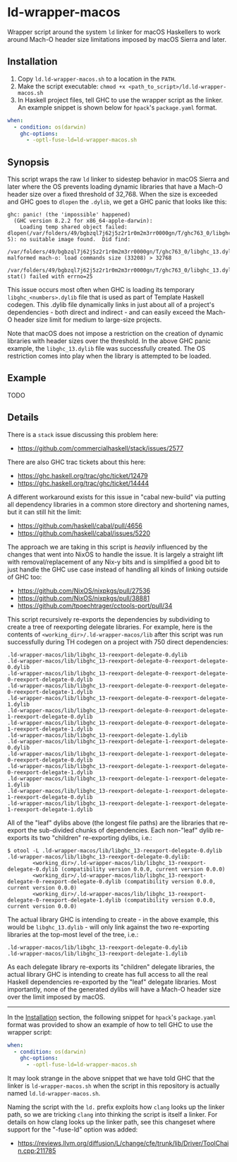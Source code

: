 # ld-wrapper-macos

Wrapper script around the system `ld` linker for macOS Haskellers to work around Mach-O header size limitations imposed by macOS Sierra and later.

## Installation

1. Copy `ld.ld-wrapper-macos.sh` to a location in the `PATH`.
1. Make the script executable: `chmod +x <path_to_script>/ld.ld-wrapper-macos.sh`
1. In Haskell project files, tell GHC to use the wrapper script as the linker. An example snippet is shown below for `hpack`'s `package.yaml` format.

```yaml
when:
  - condition: os(darwin)
    ghc-options:
      - -optl-fuse-ld=ld-wrapper-macos.sh
```

## Synopsis

This script wraps the raw `ld` linker to sidestep behavior in macOS Sierra and later where the OS prevents loading dynamic libraries that have a Mach-O header size over a fixed threshold of 32,768. When the size is exceeded and GHC goes to `dlopen` the `.dylib`, we get a GHC panic that looks like this:

```
ghc: panic! (the 'impossible' happened)
  (GHC version 8.2.2 for x86_64-apple-darwin):
    Loading temp shared object failed: dlopen(/var/folders/49/bgbzql7j62j5z2r1r0m2m3rr0000gn/T/ghc763_0/libghc_13.dylib, 5): no suitable image found.  Did find:
    /var/folders/49/bgbzql7j62j5z2r1r0m2m3rr0000gn/T/ghc763_0/libghc_13.dylib: malformed mach-o: load commands size (33208) > 32768
    /var/folders/49/bgbzql7j62j5z2r1r0m2m3rr0000gn/T/ghc763_0/libghc_13.dylib: stat() failed with errno=25
```

This issue occurs most often when GHC is loading its temporary `libghc_<numbers>.dylib` file that is used as part of Template Haskell codegen. This .dylib file dynamically links in just about all of a project's dependencies - both direct and indirect - and can easily exceed the Mach-O header size limit for medium to large-size projects.

Note that macOS does not impose a restriction on the creation of dynamic libraries with header sizes over the threshold. In the above GHC panic example, the `libghc_13.dylib` file was successfully created. The OS restriction comes into play when the library is attempted to be loaded.

## Example

TODO

## Details

There is a `stack` issue discussing this problem here:
* https://github.com/commercialhaskell/stack/issues/2577

There are also GHC trac tickets about this here:
* https://ghc.haskell.org/trac/ghc/ticket/12479
* https://ghc.haskell.org/trac/ghc/ticket/14444

A different workaround exists for this issue in "cabal new-build" via putting all dependency libraries in a common store directory and shortening names, but it can still hit the limit:
* https://github.com/haskell/cabal/pull/4656
* https://github.com/haskell/cabal/issues/5220

The approach we are taking in this script is _heavily_ influenced by the changes that went into NixOS to handle the issue. It is largely a straight lift with removal/replacement of any Nix-y bits and is simplified a good bit to just handle the GHC use case instead of handling all kinds of linking outside of GHC too:
* https://github.com/NixOS/nixpkgs/pull/27536
* https://github.com/NixOS/nixpkgs/pull/38881
* https://github.com/tpoechtrager/cctools-port/pull/34

This script recursively re-exports the dependencies by subdividing to create a tree of reexporting delegate libraries. For example, here is the contents of `<working_dir>/.ld-wrapper-macos/lib` after this script was run successfully during TH codegen on a project with 750 direct dependencies:

```
.ld-wrapper-macos/lib/libghc_13-reexport-delegate-0.dylib
.ld-wrapper-macos/lib/libghc_13-reexport-delegate-0-reexport-delegate-0.dylib
.ld-wrapper-macos/lib/libghc_13-reexport-delegate-0-reexport-delegate-0-reexport-delegate-0.dylib
.ld-wrapper-macos/lib/libghc_13-reexport-delegate-0-reexport-delegate-0-reexport-delegate-1.dylib
.ld-wrapper-macos/lib/libghc_13-reexport-delegate-0-reexport-delegate-1.dylib
.ld-wrapper-macos/lib/libghc_13-reexport-delegate-0-reexport-delegate-1-reexport-delegate-0.dylib
.ld-wrapper-macos/lib/libghc_13-reexport-delegate-0-reexport-delegate-1-reexport-delegate-1.dylib
.ld-wrapper-macos/lib/libghc_13-reexport-delegate-1.dylib
.ld-wrapper-macos/lib/libghc_13-reexport-delegate-1-reexport-delegate-0.dylib
.ld-wrapper-macos/lib/libghc_13-reexport-delegate-1-reexport-delegate-0-reexport-delegate-0.dylib
.ld-wrapper-macos/lib/libghc_13-reexport-delegate-1-reexport-delegate-0-reexport-delegate-1.dylib
.ld-wrapper-macos/lib/libghc_13-reexport-delegate-1-reexport-delegate-1.dylib
.ld-wrapper-macos/lib/libghc_13-reexport-delegate-1-reexport-delegate-1-reexport-delegate-0.dylib
.ld-wrapper-macos/lib/libghc_13-reexport-delegate-1-reexport-delegate-1-reexport-delegate-1.dylib
```

All of the "leaf" dylibs above (the longest file paths) are the libraries that re-export the sub-divided chunks of dependencies.  Each non-"leaf" dylib re-exports its two "children" re-exporting dylibs, i.e.:

```
$ otool -L .ld-wrapper-macos/lib/libghc_13-reexport-delegate-0.dylib
.ld-wrapper-macos/lib/libghc_13-reexport-delegate-0.dylib:
        <working_dir>/.ld-wrapper-macos/lib/libghc_13-reexport-delegate-0.dylib (compatibility version 0.0.0, current version 0.0.0)
        <working_dir>/.ld-wrapper-macos/lib/libghc_13-reexport-delegate-0-reexport-delegate-0.dylib (compatibility version 0.0.0, current version 0.0.0)
        <working_dir>/.ld-wrapper-macos/lib/libghc_13-reexport-delegate-0-reexport-delegate-1.dylib (compatibility version 0.0.0, current version 0.0.0)
```

The actual library GHC is intending to create - in the above example, this would be `libghc_13.dylib` - will only link against the two re-exporting libraries at the top-most level of the tree, i.e.:

```
.ld-wrapper-macos/lib/libghc_13-reexport-delegate-0.dylib
.ld-wrapper-macos/lib/libghc_13-reexport-delegate-1.dylib
```

As each delegate library re-exports its "children" delegate libraries, the actual library GHC is intending to create has full access to all the real Haskell dependencies re-exported by the "leaf" delegate libraries.  Most importantly, none of the generated dylibs will have a Mach-O header size over the limit imposed by macOS.

---

In the [Installation](#installation) section, the following snippet for `hpack`'s `package.yaml` format was provided to show an example of how to tell GHC to use the wrapper script:

```yaml
when:
  - condition: os(darwin)
    ghc-options:
      - -optl-fuse-ld=ld-wrapper-macos.sh
```

It may look strange in the above snippet that we have told GHC that the linker is `ld-wrapper-macos.sh` when the script in this repository is actually named `ld.ld-wrapper-macos.sh`.

Naming the script with the `ld.` prefix exploits how `clang` looks up the linker path, so we are tricking `clang` into thinking the script is itself a linker. For details on how clang looks up the linker path, see this changeset where support for the "-fuse-ld" option was added:
* https://reviews.llvm.org/diffusion/L/change/cfe/trunk/lib/Driver/ToolChain.cpp;211785

